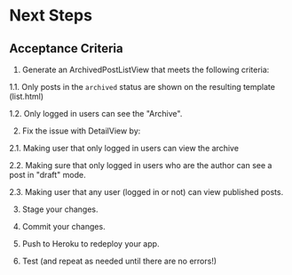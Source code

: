 # Next Steps

 

## Acceptance Criteria

1. Generate an ArchivedPostListView that meets the following criteria:

1.1. Only posts in the `archived` status are shown on the resulting template (list.html)

1.2. Only logged in users can see the "Archive".

2. Fix the issue with DetailView by:

2.1. Making user that only logged in users can view the archive

2.2. Making sure that only logged in users who are the author can see a post in "draft" mode.

2.3. Making user that any user (logged in or not) can view published posts.

3. Stage your changes.

4. Commit your changes.

5. Push to Heroku to redeploy your app.

6. Test (and repeat as needed until there are no errors!)